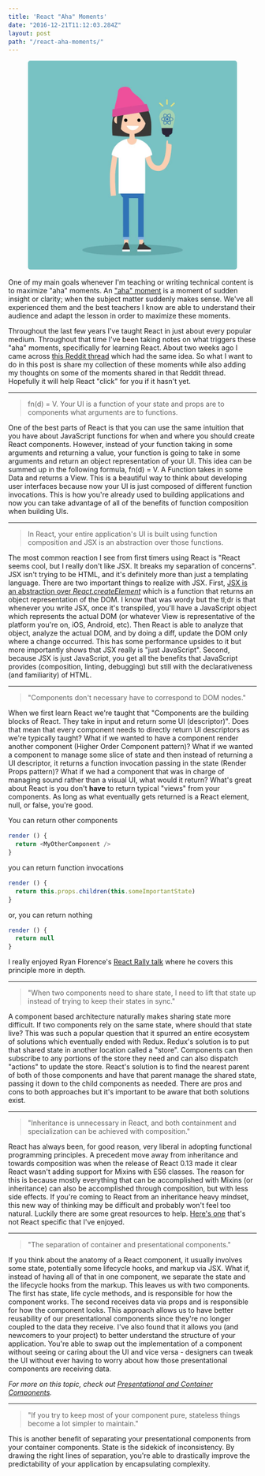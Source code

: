 ```yaml
---
title: 'React "Aha" Moments'
date: "2016-12-21T11:12:03.284Z"
layout: post
path: "/react-aha-moments/"
---
```


<figure>
  <img style="margin: 0px auto; border-radius: 5px" src='aha-small-min.jpg' />
</figure>


One of my main goals whenever I'm teaching or writing technical content is to maximize "aha" moments. An ["aha" moment](https://en.wikipedia.org/wiki/Eureka_effect) is a moment of sudden insight or clarity; when the subject matter suddenly makes sense. We've all experienced them and the best teachers I know are able to understand their audience and adapt the lesson in order to maximize these moments.

Throughout the last few years I've taught React in just about every popular medium. Throughout that time I've been taking notes on what triggers these "aha" moments, specifically for learning React. About two weeks ago I came across [this Reddit thread](https://www.reddit.com/r/reactjs/comments/5gmywc/what_were_the_biggest_aha_moments_you_had_while/) which had the same idea. So what I want to do in this post is share my collection of these moments while also adding my thoughts on some of the moments shared in that Reddit thread. Hopefully it will help React "click" for you if it hasn't yet.

***

> fn(d) = V. Your UI is a function of your state and props are to components what arguments are to functions.

One of the best parts of React is that you can use the same intuition that you have about JavaScript functions for when and where you should create React components. However, instead of your function taking in some arguments and returning a value, your function is going to take in some arguments and return an object representation of your UI. This idea can be summed up in the following formula, fn(d) = V. A Function takes in some Data and returns a View. This is a beautiful way to think about developing user interfaces because now your UI is just composed of different function invocations. This is how you're already used to building applications and now you can take advantage of all of the benefits of function composition when building UIs.

***

> In React, your entire application's UI is built using function composition and JSX is an abstraction over those functions.

The most common reaction I see from first timers using React is "React seems cool, but I really don't like JSX. It breaks my separation of concerns". JSX isn't trying to be HTML, and it's definitely more than just a templating language. There are two important things to realize with JSX. First, [JSX is an abstraction over *React.createElement*](https://tylermcginnis.com/react-elements-vs-react-components/) which is a function that returns an object representation of the DOM. I know that was wordy but the tl;dr is that whenever you write JSX, once it's transpiled, you'll have a JavaScript object which represents the actual DOM (or whatever View is representative of the platform you're on, iOS, Android, etc). Then React is able to analyze that object, analyze the actual DOM, and by doing a diff, update the DOM only where a change occurred. This has some performance upsides to it but more importantly shows that JSX really is "just JavaScript". Second, because JSX is just JavaScript, you get all the benefits that JavaScript provides (composition, linting, debugging) but still with the declarativeness (and familiarity) of HTML.

***

> "Components don't necessary have to correspond to DOM nodes."

When we first learn React we're taught that "Components are the building blocks of React. They take in input and return some UI (descriptor)". Does that mean that every component needs to directly return UI descriptors as we're typically taught? What if we wanted to have a component render another component (Higher Order Component pattern)? What if we wanted a component to manage some slice of state and then instead of returning a UI descriptor, it returns a function invocation passing in the state (Render Props pattern)? What if we had a component that was in charge of managing sound rather than a visual UI, what would it return? What's great about React is you don't __have__ to return typical "views" from your components. As long as what eventually gets returned is a React element, null, or false, you're good.

You can return other components

```javascript
render () {
  return <MyOtherComponent />
}
```

you can return function invocations

```javascript
render () {
  return this.props.children(this.someImportantState)
}
```

or, you can return nothing

```javascript
render () {
  return null
}
```

I really enjoyed Ryan Florence's [React Rally talk](https://www.youtube.com/watch?v=kp-NOggyz54) where he covers this principle more in depth.

***

> "When two components need to share state, I need to lift that state up instead of trying to keep their states in sync."

A component based architecture naturally makes sharing state more difficult. If two components rely on the same state, where should that state live? This was such a popular question that it spurred an entire ecosystem of solutions which eventually ended with Redux. Redux's solution is to put that shared state in another location called a "store". Components can then subscribe to any portions of the store they need and can also dispatch "actions" to update the store. React's solution is to find the nearest parent of both of those components and have that parent manage the shared state, passing it down to the child components as needed. There are pros and cons to both approaches but it's important to be aware that both solutions exist.

***

> "Inheritance is unnecessary in React, and both containment and specialization can be achieved with composition."

React has always been, for good reason, very liberal in adopting functional programming principles. A precedent move away from inheritance and towards composition was when the release of React 0.13 made it clear React wasn't adding support for Mixins with ES6 classes. The reason for this is because mostly everything that can be accomplished with Mixins (or inheritance) can also be accomplished through composition, but with less side effects. If you're coming to React from an inheritance heavy mindset, this new way of thinking may be difficult and probably won't feel too natural. Luckily there are some great resources to help. [Here's one](https://www.youtube.com/watch?v=wfMtDGfHWpA) that's not React specific that I've enjoyed.

***

> "The separation of container and presentational components."

If you think about the anatomy of a React component, it usually involves some state, potentially some lifecycle hooks, and markup via JSX. What if, instead of having all of that in one component, we separate the state and the lifecycle hooks from the markup. This leaves us with two components. The first has state, life cycle methods, and is responsible for how the component works. The second receives data via props and is responsible for how the component looks. This approach allows us to have better reusability of our presentational components since they're no longer coupled to the data they receive. I've also found that it allows you (and newcomers to your project) to better understand the structure of your application. You're able to swap out the implementation of a component without seeing or caring about the UI and vice versa - designers can tweak the UI without ever having to worry about how those presentational components are receiving data.

*For more on this topic, check out [Presentational and Container Components](https://medium.com/@dan_abramov/smart-and-dumb-components-7ca2f9a7c7d0#.q9tui51xz).*

***

> "If you try to keep most of your component pure, stateless things become a lot simpler to maintain."

This is another benefit of separating your presentational components from your container components. State is the sidekick of inconsistency. By drawing the right lines of separation, you're able to drastically improve the predictability of your application by encapsulating complexity.